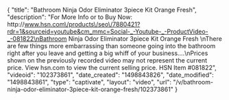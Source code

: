 {
    "title": "Bathroom Ninja Odor Eliminator 3piece Kit  Orange Fresh",
    "description": "For More Info or to Buy Now: http:\/\/www.hsn.com\/products\/seo\/7880421?rdr=1&sourceid=youtube&cm_mmc=Social-_-Youtube-_-ProductVideo-_-081822\nBathroom Ninja Odor Eliminator 3piece Kit  Orange Fresh \nThere are few things more embarrassing than someone going into the bathroom right after you leave and getting a big whiff of your business....\nPrices shown on the previously recorded video may not represent the current price.  View hsn.com to view the current selling price. HSN Item #081822",
    "videoid": "102373861",
    "date_created": "1498843826",
    "date_modified": "1498843861",
    "type": "captivate",
    "layout": "video",
    "url": "\/v\/bathroom-ninja-odor-eliminator-3piece-kit-orange-fresh\/102373861"
}